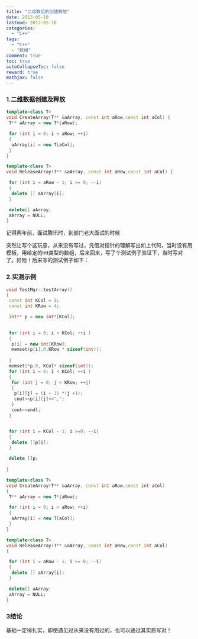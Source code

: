 ```yaml
---
title: "二维数组的创建释放"
date: 2013-05-10
lastmod: 2013-05-10
categories:
  - "C++"
tags:
  - "C++"
  - "数组"
comment: true
toc: true
autoCollapseToc: false
reward: true
mathjax: false
---
```



### 1.二维数据创建及释放
```C++
template<class T>
void CreateArray(T** &aArray, const int aRow,const int aCol) {
 T** aArray = new T*[aRow];

 for (int i = 0; i < aRow; ++i)
 {
  aArray[i] = new T[aCol];
 }
}

template<class T>
void ReleaseArray(T** &aArray, const int aRow,const int aCol) {

 for (int i = aRow - 1; i >= 0; --i)
 {
  delete [] aArray[i];
 }

 delete[] aArray;
 aArray = NULL;
}

```

记得两年前，面试腾讯时，到部门老大面试的时候 

突然让写个这玩意，从来没有写过，凭借对指针的理解写出如上代码，当时没有用模板，用给定的int类型的数组，后来回来，写了个测试例子验证下，当时写对了。好险！后来写的测试例子如下：


### 2.实测示例

```C++
void TestMgr::testArray()
{
 const int KCol = 3;
 const int KRow = 4;

 int** p = new int*[KCol];
 

 for (int i = 0; i < KCol; ++i )
 {
  p[i] = new int[KRow];
  memset(p[i],0,KRow * sizeof(int));
  
 }
 memset(*p,0, KCol* sizeof(int));
 for (int i = 0; i < KCol; ++i )
 {
  for (int j = 0; j < KRow; ++j)
  {
   p[i][j] = (i + 1) *(j +1);
   cout<<p[i][j]<<",";
  }
  cout<<endl;
 }


 for (int i = KCol - 1; i >=0; --i)
 {
  delete []p[i];
 }

 delete []p;
 
}

template<class T>
void CreateArray(T** &aArray, const int aRow,const int aCol)
{
 T** aArray = new T*[aRow];

 for (int i = 0; i < aRow; ++i)
 {
  aArray[i] = new T[aCol];
 }
}

template<class T>
void ReleaseArray(T** &aArray, const int aRow,const int aCol)
{

 for (int i = aRow - 1; i >= 0; --i)
 {
  delete [] aArray[i];
 }

 delete[] aArray;
 aArray = NULL;
}

```

### 3结论

基础一定得扎实，即使遇见过从来没有用过的，也可以通过其实质写对！


